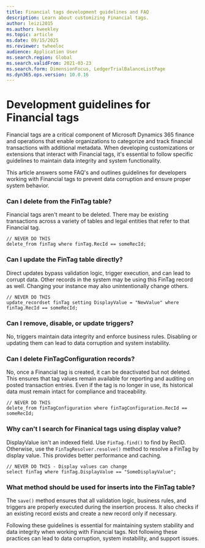 ```yaml
---
title: Financial tags development guidelines and FAQ 
description: Learn about customizing Financial tags.
author: leizi2015
ms.author: kweekley
ms.topic: article
ms.date: 09/15/2025
ms.reviewer: twheeloc
audience: Application User
ms.search.region: Global
ms.search.validFrom: 2021-03-23
ms.search.form: DimensionFocus, LedgerTrialBalanceListPage
ms.dyn365.ops.version: 10.0.16
---
```



# Development guidelines for Financial tags 

Financial tags are a critical component of Microsoft Dynamics 365 finance and operations that enable organizations to categorize and track financial transactions with additional metadata. When developing 
customizations or extensions that interact with Financial tags, it's essential to follow specific guidelines to maintain data integrity and system functionality.

This article answers some FAQ's and outlines guidelines for developers working with Financial tags to prevent data corruption and ensure proper system behavior.

### Can I delete from the FinTag table? 
Financial tags aren't meant to be deleted. There may be existing transactions across a variety of tables and legal entities that refer to that Financial tag.
```x++
// NEVER DO THIS
delete_from finTag where finTag.RecId == someRecId;
```

### Can I update the FinTag table directly?
Direct updates bypass validation logic, trigger execution, and can lead to corrupt data. Other records in the system may be using this FinTag record as well. Changing your instance may also 
unintentionally change others.
```x++
// NEVER DO THIS
update_recordset finTag setting DisplayValue = "NewValue" where finTag.RecId == someRecId;
```

### Can I remove, disable, or update triggers? 
No, triggers maintain data integrity and enforce business rules. Disabling or updating them can lead to data corruption and system instability.

### Can I delete FinTagConfiguration records?
No, once a Financial tag is created, it can be deactivated but not deleted. This ensures that tag values remain available for reporting and auditing on posted transaction entries. Even if the tag is no longer
in use, its historical data must remain intact for compliance and traceability.
```x++
// NEVER DO THIS
delete_from finTagConfiguration where finTagConfiguration.RecId == someRecId;
```

### Why can't I search for Finanical tags using display value?
DisplayValue isn't an indexed field. Use `FinTag.find()` to find by RecID. Otherwise, use the `FinTagResolver.resolve()` method to resolve a FinTag by display value. This provides better performance 
and caching.
```x++
// NEVER DO THIS - Display values can change
select finTag where finTag.DisplayValue == "SomeDisplayValue";
```

### What method should be used for inserts into the FinTag table?
The `save()` method ensures that all validation logic, business rules, and triggers are properly executed during the insertion process. It also checks if an existing record exists and create a new record
only if necessary.


Following these guidelines is essential for maintaining system stability and data integrity when working with Financial tags. Not following these practices can lead to data corruption, system instability, and 
support issues.
